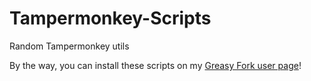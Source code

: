 # Tampermonkey-Scripts
Random Tampermonkey utils

By the way, you can install these scripts on my [Greasy Fork user page](https://greasyfork.org/zh-TW/users/972376-charlie-moomoo)!
